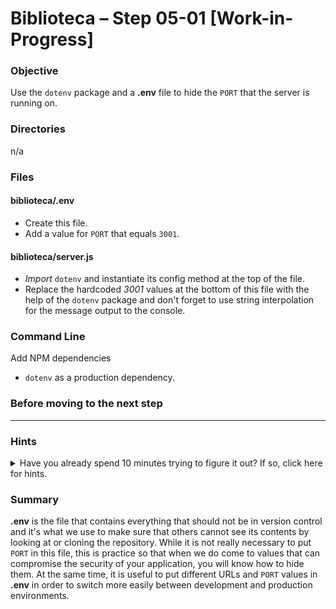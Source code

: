 # Biblioteca – Step 05-01 [Work-in-Progress]

### Objective
Use the `dotenv` package and a **.env** file to hide the `PORT` that the server is running on.

### Directories
n/a

### Files
#### biblioteca/.env
* Create this file.
* Add a value for `PORT` that equals `3001`.

#### biblioteca/server.js
* _Import_ `dotenv` and instantiate its config method at the top of the file.
* Replace the hardcoded _3001_ values at the bottom of this file with the help of the `dotenv` package and don't forget to use string interpolation for the message output to the console. 

### Command Line
Add NPM dependencies
* `dotenv` as a production dependency.

### Before moving to the next step


___

### Hints
<details>
  <summary>Have you already spend 10 minutes trying to figure it out? If so, click here for hints.</summary>
    
`process.env.PORT`
</details>


### Summary
**.env** is the file that contains everything that should not be in version control and it's what we use to make sure that others cannot see its contents by looking at or cloning the repository. While it is not really necessary to put `PORT` in this file, this is practice so that when we do come to values that can compromise the security of your application, you will know how to hide them. At the same time, it is useful to put different URLs and `PORT` values in **.env** in order to switch more easily between development and production environments.